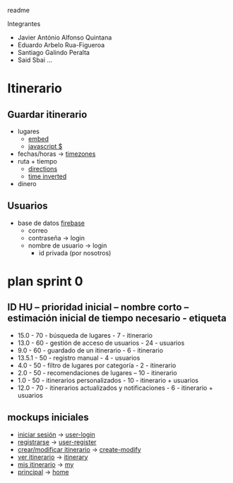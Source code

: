 readme

Integrantes
+ Javier António Alfonso Quintana
+ Eduardo Arbelo Rua-Figueroa
+ Santiago Galindo Peralta
+ Said Sbai ...


# Itinerario
## Guardar itinerario
+ lugares
  + [embed](https://developers.google.com/maps/documentation/embed/guide?hl=es-419)
  + [javascript $](https://developers.google.com/maps/documentation/javascript/tutorial?hl=es-419)
+ fechas/horas -> [timezones](https://developers.google.com/maps/documentation/timezone?hl=es-419)
+ ruta + tiempo 
  + [directions](https://developers.google.com/maps/documentation/directions?hl=es-419)
  + [time inverted](https://developers.google.com/maps/documentation/distance-matrix?hl=es-419)
+ dinero
## Usuarios 
+ base de datos [firebase](https://firebase.google.com/?hl=es-419)
  + correo
  + contraseña -> login
  + nombre de usuario -> login
    + id privada (por nosotros)

# plan sprint 0
## ID HU – prioridad inicial – nombre corto – estimación inicial de tiempo necesario - etiqueta
  + 15.0 - 70 - búsqueda de lugares - 7 - itinerario
  + 13.0 - 60 - gestión de acceso de usuarios - 24 - usuarios
  + 9.0 - 60 - guardado de un itinerario - 6 - itinerario
  + 13.5.1 - 50 - registro manual - 4 - usuarios
  + 4.0 - 50 - filtro de lugares por categoría - 2 - itinerario
  + 2.0 - 50 - recomendaciones de lugares – 10 - itinerario
  + 1.0 - 50 - itinerarios personalizados - 10 - itinerario + usuarios
  + 12.0 - 70 - itinerarios actualizados y notificaciones - 6 - itinerario + usuarios
## mockups iniciales
  + [iniciar sesión](./mockups/login.png) -> [user-login](./HTML/user-management/user-login.html)
  + [registrarse](./mockups/register.png) -> [user-register](./HTML/user-management/user-register.html)
  + [crear/modificar itinerario](./mockups/create-modify.png) -> [create-modify](./HTML/itinerary/search-places/search-places.html)
  + [ver itinerario](/mockups/itinerary.png) -> [itinerary](./HTML/itinerary/view/view.html) 
  + [mis itinerario](/mockups/my-itineraries.png) -> [my](./HTML/itinerary/my-itineraries/my-itineraries.html)
  + [principal](/mockups/front-page.png) -> [home](./HTML/home-page.html) 
